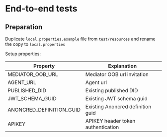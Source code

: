 # End-to-end tests

## Preparation

Duplicate `local.properties.example` file from `test/resources` and rename the copy to `local.properties`

Setup properties:

| Property                 | Explanation                        |
|--------------------------|------------------------------------|
| MEDIATOR_OOB_URL         | Mediator OOB url invitation        |
| AGENT_URL                | Agent url                          |
| PUBLISHED_DID            | Existing published DID             |
| JWT_SCHEMA_GUID          | Existing JWT schema guid           |
| ANONCRED_DEFINITION_GUID | Existing Anoncred definition guid  |
| APIKEY                   | APIKEY header token authentication |

